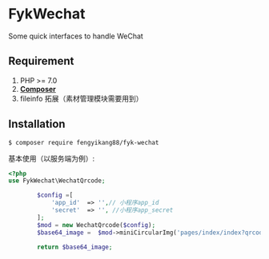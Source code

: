 # FykWechat
Some quick interfaces to handle WeChat

## Requirement

1. PHP >= 7.0
2. **[Composer](https://getcomposer.org/)**
3. fileinfo 拓展（素材管理模块需要用到）

## Installation

```shell
$ composer require fengyikang88/fyk-wechat
```

基本使用（以服务端为例）:

```php
<?php
use FykWechat\WechatQrcode;

        $config =[
            'app_id'  => '',// 小程序app_id
            'secret'  => '', //小程序app_secret
        ];
        $mod = new WechatQrcode($config);
        $base64_image =  $mod->miniCircularImg('pages/index/index?qrcode=helloworld');
   
        return $base64_image;
        
 
 
```
